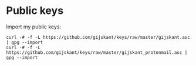 # Public keys

Import my public keys:
```
curl -# -f -L https://github.com/gijskant/keys/raw/master/gijskant.asc | gpg --import
curl -# -f -L https://github.com/gijskant/keys/raw/master/gijskant_protonmail.asc | gpg --import
```

